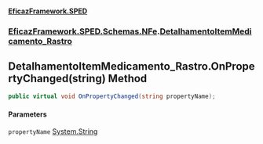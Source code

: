 #### [EficazFramework.SPED](EficazFrameworkSPED.md 'EficazFramework SPED')
### [EficazFramework.SPED.Schemas.NFe](EficazFramework.SPED.Schemas.NFe.md 'EficazFramework.SPED.Schemas.NFe').[DetalhamentoItemMedicamento_Rastro](EficazFramework.SPED.Schemas.NFe/DetalhamentoItemMedicamento_Rastro.md 'EficazFramework.SPED.Schemas.NFe.DetalhamentoItemMedicamento_Rastro')

## DetalhamentoItemMedicamento_Rastro.OnPropertyChanged(string) Method

```csharp
public virtual void OnPropertyChanged(string propertyName);
```
#### Parameters

<a name='EficazFramework.SPED.Schemas.NFe.DetalhamentoItemMedicamento_Rastro.OnPropertyChanged(string).propertyName'></a>

`propertyName` [System.String](https://docs.microsoft.com/en-us/dotnet/api/System.String 'System.String')